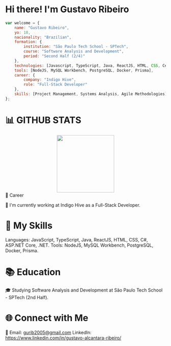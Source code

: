 # Hi there! I'm Gustavo Ribeiro

```javascript
var welcome = {
    name: "Gustavo Ribeiro",
    yo: 18,
    nacionality: "Brazilian",
    formation: {
        institution: "São Paulo Tech School - SPTech",
        course: "Software Analysis and Development",
        period: "Second Half (2/4)"
    },
    technologies: [Javascript, TypeScript, Java, ReactJS, HTML, CSS, C#, ASP.NET Core, .NET],
    tools: [NodeJS, MySQL Workbench, PostgreSQL, Docker, Prisma],
    career: {
        company: "Indigo Hive",
        role: "Full-Stack Developer"
    },
    skills: [Project Management, Systems Analysis, Agile Methodologies]
};
```

# 📊 GITHUB STATS
<div align="center">
<img height="180em" src="https://github-readme-stats.vercel.app/api/top-langs/?username=ribgu&layout=compact&langs_count=16&theme=transparent"/>
</div


# 💼 Career
🏢 I'm currently working at Indigo Hive as a Full-Stack Developer.

# 🚀 My Skills
Languages: JavaScript, TypeScript, Java, ReactJS, HTML, CSS, C#, ASP.NET Core, .NET.
Tools: NodeJS, MySQL Workbench, PostgreSQL, Docker, Prisma.

# 📚 Education
🎓 Studying Software Analysis and Development at São Paulo Tech School - SPTech (2nd Half).

# 🌐 Connect with Me
📧 Email: gurib2005@gmail.com
LinkedIn: https://www.linkedin.com/in/gustavo-alcantara-ribeiro/
